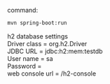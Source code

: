 command:
```bash
mvn spring-boot:run
```

h2 database settings<br>
Driver class = org.h2.Driver<br>
JDBC URL = jdbc:h2:mem:testdb<br>
User name = sa<br>
Password = <br>
web console url = /h2-console<br>

